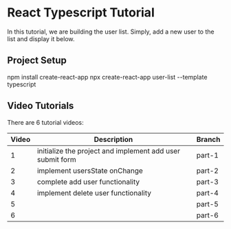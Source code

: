 # React Typescript Tutorial

In this tutorial, we are building the user list.  Simply, add a new user to the list and display it below.


## Project Setup

npm install create-react-app
npx create-react-app user-list --template typescript

## Video Tutorials

There are 6 tutorial videos:

| Video | Description                                              | Branch |
|-------|----------------------------------------------------------|--------|
|  1    | initialize the project and implement add user submit form| part-1 |
|  2    | implement usersState onChange                            | part-2 |
|  3    | complete add user functionality                          | part-3 |
|  4    | implement delete user functionality                      | part-4 |
|  5    |                                                       | part-5 |
|  6    |                                                       | part-6 |
